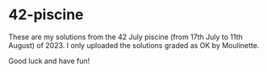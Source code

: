 # 42-piscine
These are my solutions from the 42 July piscine (from 17th July to 11th August) of 2023.
I only uploaded the solutions graded as OK by Moulinette.

Good luck and have fun!
